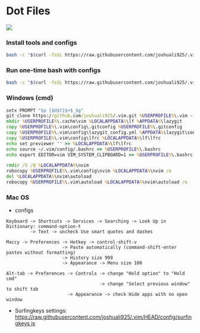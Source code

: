 # Dot Files

![](https://img.shields.io/github/repo-size/joshuali925/.vim)

### Install tools and configs

```bash
bash -c "$(curl -fsSL https://raw.githubusercontent.com/joshuali925/.vim/HEAD/install.sh)"
```

### Run one-time bash with configs

```bash
bash -c "$(curl -fsSL https://raw.githubusercontent.com/joshuali925/.vim/HEAD/bin/bashrc)"
```

### Windows (cmd)

```cmd
setx PROMPT "$p [$d$t]$+$_$g"
git clone https://github.com/joshuali925/.vim.git %USERPROFILE%\.vim --depth=1
mkdir %USERPROFILE%\.cache\vim %LOCALAPPDATA%\lf %APPDATA%\lazygit
copy %USERPROFILE%\.vim\config\.gitconfig %USERPROFILE%\.gitconfig
copy %USERPROFILE%\.vim\config\lazygit_config.yml %APPDATA%\lazygit\config.yml
copy %USERPROFILE%\.vim\config\lfrc %LOCALAPPDATA%\lf\lfrc
echo set previewer '' >> %LOCALAPPDATA%\lf\lfrc
echo source ~/.vim/config/.bashrc >> %USERPROFILE%\.bashrc
echo export EDITOR=vim VIM_SYSTEM_CLIPBOARD=1 >> %USERPROFILE%\.bashrc

rmdir /S /Q %LOCALAPPDATA%\nvim
robocopy %USERPROFILE%\.vim\config\nvim %LOCALAPPDATA%\nvim /e
del %LOCALAPPDATA%\nvim\autoload
robocopy %USERPROFILE%\.vim\autoload %LOCALAPPDATA%\nvim\autoload /e
```

### Mac OS

- configs

```
Keyboard -> Shortcuts -> Services -> Searching -> Look Up in Dictionary: command-option-t
         -> Text -> uncheck Use smart quotes and dashes

Maccy -> Preferences -> Hotkey -> control-shift-v
                     -> Paste automatically (command-shift-enter pastes without formatting)
                     -> History size 999
                     -> Appearance -> Menu size 100

Alt-tab -> Preferences -> Controls -> change "Hold option" to "Hold cmd"
                                   -> change "Select previous window" to shift tab
                       -> Appearance -> check Hide apps with no open window
```

- Surfingkeys settings: https://raw.githubusercontent.com/joshuali925/.vim/HEAD/config/surfingkeys.js
